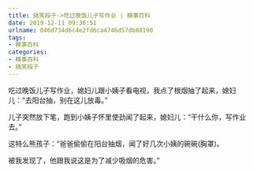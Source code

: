 ```yaml
---
title: 搞笑段子->吃过晚饭儿子写作业 | 糗事百科
date: 2019-12-11 09:36:51
urlname: 046d734d6c4e2fd6ca4746d57db88190
tags: 
- 糗事百科
categories:
- 糗事百科
- 搞笑段子
---
```

吃过晚饭儿子写作业，媳妇儿跟小姨子看电视，我点了根烟抽了起来，媳妇儿：“去阳台抽，别在这儿放毒。”

儿子突然放下笔，跑到小姨子怀里使劲闻了起来，媳妇儿：“干什么你，写作业去。”

这特么熊孩子：“爸爸偷偷在阳台抽烟，闻了好几次小姨的碗碗(胸罩)。

被我发现了，他跟我说这是为了减少吸烟的危害。”


